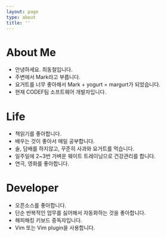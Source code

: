 ```yaml
---
layout: page
type: about
title: ''
---
```


# About Me
- 안녕하세요. 최동철입니다.
- 주변에서 Mark라고 부릅니다.
- 요거트를 너무 좋아해서 Mark + yogurt = margurt가 되었습니다.
- 현재 CODEF팀 소프트웨어 개발자입니다.

# Life
- 책읽기를 좋아합니다.
- 배우는 것이 좋아서 매일 공부합니다.
- 술, 담배를 하지않고, 꾸준히 사과와 요거트를 먹습니다.
- 일주일에 2~3번 가벼운 웨이트 트레이닝으로 건강관리를 합니다.
- 연극, 영화를 좋아합니다.

# Developer
- 오픈소스를 좋아합니다.
- 단순 반복적인 업무를 싫어해서 자동화하는 것을 좋아합니다.
- 해피해킹 키보드 중독자입니다.
- Vim 또는 Vim plugin을 사용합니다.
